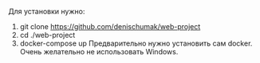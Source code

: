 Для установки нужно:
1) git clone https://github.com/denischumak/web-project
2) cd ./web-project
3) docker-compose up
Предварительно нужно установить сам docker. Очень желательно не использовать  Windows.

